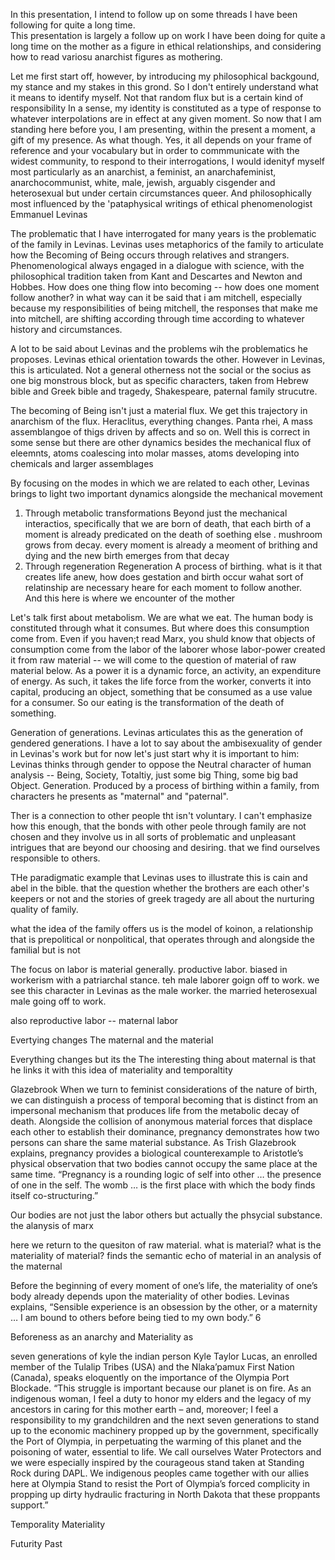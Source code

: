 
In this presentation, I intend to follow up on some threads I have been following for quite a long time.    
This presentation is largely a follow up on work I have been doing for quite a long time on the mother as a figure in ethical relationships, and considering how to read variosu anarchist figures as mothering.   

Let me first start off, however, by introducing my philosophical backgound, my stance and my stakes in this grond.  So I don't entirely understand what it means to identify myself.  Not that random flux but is a certain kind of responsibility In a sense, my identity is constituted as a type of response to whatever interpolations are in effect at any given moment.  So now that I am standing here before you, I am presenting, within the present a moment, a gift of my presence. As what though.  Yes, it all depends on your frame of reference and your vocabulary but in order to commmunicate with the widest community, to respond to their interrogations, I would idenityf myself most particularly as an anarchist, a feminist, an anarchafeminist, anarchocommunist, white, male, jewish, arguably cisgender and heterosexual but under certain circumstances queer.  And philosophically most influenced by the 'pataphysical writings of ethical phenomenologist Emmanuel Levinas


The problematic that I have interrogated for many years is the problematic of the family in Levinas.  Levinas uses metaphorics of the family to articulate how the Becoming of Being occurs through relatives and strangers.  Phenomenological always engaged in a dialogue with science, with the philosophical tradition taken from Kant and Descartes and Newton and Hobbes.  How does one thing flow into becoming -- how does one moment follow another?  in what way can it be said that i am mitchell, especially because my responsibilities of being mitchell, the responses that make me into mitchell, are shifting according through time according to whatever history and circumstances.  

A lot to be said about Levinas and the problems wih the problematics he proposes.  Levinas ethical orientation towards the other.  However in Levinas, this is articulated.  Not  a general otherness not the social or the socius as one big monstrous block, but as specific characters, taken from Hebrew bible and Greek bible and tragedy, Shakespeare, paternal family strucutre.  

The becoming of Being isn't just a material flux.  We get this trajectory in anarchism of the flux.  Heraclitus, everything changes.  Panta rhei,  A mass assemblangoe of thigs driven by affects and so on.  Well this is correct in some sense but there are other dynamics besides the mechanical flux of eleemnts, atoms coalescing into molar masses, atoms developing into chemicals and larger assemblages

By focusing on the modes in which we are related to each other, Levinas brings to light two important dynamics alongside the mechanical movement

1. Through metabolic transformations
Beyond just the mechanical interactios, specifically that we are born of death, that each birth of a moment is already predicated on the death of soething else .  mushroom grows from decay.  every moment is already a meoment of brithing and dying and the new birth emerges from that decay
2. Through regeneration Regeneration
A process of birthing.  what is it that creates life anew,  how does gestation and birth occur  wahat sort of relatinship are necessary heare for each moment to follow another.  
And this here is where we encounter of the mother

Let's talk first about metabolism.  We are what we eat.  The human body is constituted through what it consumes.  But where does this consumption come from. Even if you haven;t read Marx, you shuld know that objects of consumption come from the labor of the laborer whose labor-power created it from raw material -- we will come to the question of material of raw material below.  As a power it is a dynamic force, an activity, an expenditure of energy.  As such, it takes the life force from the worker, converts it into capital, producing an object, something that be consumed as a use value for a consumer.  So our eating is the transformation of the death of something.  
<!-- 

A slightly different metaphor is breathing.  Our cells of our

-->


Generation of generations.  Levinas articulates this as the generation of gendered generations.  I have a lot to say about the ambisexuality of gender in Levinas's work but for now let's just start why it is important to him:  Levinas thinks through gender to oppose the Neutral character of human analysis -- Being, Society, Totaltiy, just some big Thing, some big bad Object.  Generation.  Produced by a process of birthing within a family, from characters he presents as "maternal" and "paternal".  

Ther is a connection to other people tht isn't voluntary.  I can't emphasize how this enough, that the bonds with other peole through family are not chosen and they involve us in all sorts of problematic and unpleasant intrigues that are beyond our choosing and desiring.  that we find ourselves responsible to others.  

THe paradigmatic example that Levinas uses to illustrate this is cain and abel in the bible.  that the question whether the brothers are each other's keepers or not and the stories of greek tragedy are all about the nurturing quality of family.  

what the idea of the family offers us is the model of koinon, a relationship that is prepolitical or nonpolitical, that operates through and alongside the familial but is not 

The focus on labor is material generally.  productive labor.  biased in workerism with a patriarchal stance. teh male laborer goign off to work.  we see this character in Levinas as the male worker.  the married heterosexual male going off to work.  

also reproductive labor -- maternal labor

Evertying changes
The maternal and the material

Everything changes but its the 
The interesting thing about maternal is that he links it with this idea of materiality and temporaltity

Glazebrook 
When we turn to feminist considerations of the nature of birth, we can distinguish a process of temporal becoming that is distinct from an impersonal mechanism that produces life from the metabolic decay of death. Alongside the collision of anonymous
material forces that displace each other to establish their dominance, pregnancy demonstrates how two persons can share the same material substance. As Trish Glazebrook explains, pregnancy provides a biological counterexample to Aristotle’s physical observation that two bodies cannot occupy the same place at the same time. “Pregnancy is a rounding logic of self into other … the presence of one in the self. The
womb … is the first place with which the body finds itself co-structuring.”

Our bodies are not just the labor others but actually the phsycial substance.  the alanysis of marx 

here we return to the quesiton of raw material.  what is material?  what is the materiality of material?  finds the semantic echo of material in an analysis of the maternal


Before the beginning of every moment of one’s life, the materiality of one’s body already
depends upon the materiality of other bodies. Levinas explains, “Sensible experience is
an obsession by the other, or a maternity … I am bound to others before being tied to
my own body.” 6 

Beforeness as an anarchy 
and 
Materiality as 

seven generations of kyle the indian person
Kyle Taylor Lucas, an enrolled member of the Tulalip Tribes (USA) and the Nlaka’pamux First Nation (Canada), speaks eloquently on the importance of the Olympia Port Blockade. “This struggle is important because our planet is on fire. As an indigenous woman, I feel a duty to honor my elders and the legacy of my ancestors in caring for this mother earth – and, moreover; I feel a responsibility to my grandchildren and the next seven generations to stand up to the economic machinery propped up by the government, specifically the Port of Olympia, in perpetuating the warming of this planet and the poisoning of water, essential to life. We call ourselves Water Protectors and we were especially inspired by the courageous stand taken at Standing Rock during DAPL. We indigenous peoples came together with our allies here at Olympia Stand to resist the Port of Olympia’s forced complicity in propping up dirty hydraulic fracturing in North Dakota that these proppants support.”


Temporality
Materiality


Futurity
Past
